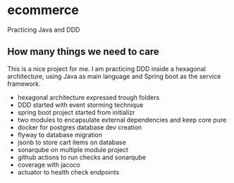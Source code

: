 # ecommerce
Practicing Java and DDD

## How many things we need to care

This is a nice project for me. I am practicing DDD inside a hexagonal 
architecture, using Java as main language and Spring boot as the service
framework.

- hexagonal architecture expressed trough folders
- DDD started with event storming technique
- spring boot project started from initializr
- two modules to encapsulate external dependencies and keep core pure
- docker for postgres database dev creation
- flyway to database migration
- jsonb to store cart items on database
- sonarqube on multiple module project
- github actions to run checks and sonarqube
- coverage with jacoco
- actuator to health check endpoints


